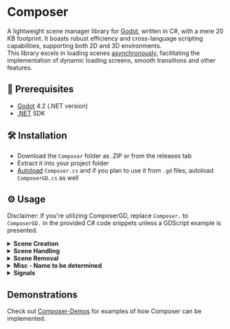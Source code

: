 # Composer

A lightweight scene manager library for [Godot](https://godotengine.org/), written in C#, with a mere 20 KB footprint. It boasts robust efficiency and cross-language scripting capabilities, supporting both 2D and 3D environments.\
This library excels in loading scenes [asynchronously](https://en.wikipedia.org/wiki/Asynchrony_(computer_programming)), facilitating the implementation of dynamic loading screens, smooth transitions and other features.

## 🧾 Prerequisites

- [Godot](https://godotengine.org/) 4.2 (.NET version)
- [.NET](https://docs.godotengine.org/en/stable/tutorials/scripting/c_sharp/c_sharp_basics.html#prerequisites) SDK 

## 🛠️ Installation

- Download the `Composer` folder as .ZIP or from the releases tab
- Extract it into your project folder
- [Autoload](https://docs.godotengine.org/en/stable/tutorials/scripting/singletons_autoload.html) `Composer.cs` and if you plan to use it from `.gd` files, autoload `ComposerGD.cs` as well

## ⚙️ Usage
Disclaimer: If you're utilizing ComposerGD, replace `Composer.` to `ComposerGD.` in the provided C# code snippets unless a GDScript example is presented.
<details>
<summary><strong>Scene Creation</strong></summary>

**Method 1:**\
First, add a reference name and path to the *Manifest*.
```
Composer.AddScene("MyScene", "res://path/to/MyScene")
```

Then create it.
```
Composer.CreateScene("MyScene")
```
\
**Method 2:**\
Add a scene and create it instantly using *SceneSettings*, without needing to call `CreateScene`.

C#:
```
Composer.AddScene("MyScene", "res://path/to/MyScene", new(){
    InstantCreate = true,
})
```

GDScript:
```
ComposerGD.AddScene("MyScene", "res://path/to/MyScene", {
    "instant_create":true,
})
```

**Method 3:**\
Add a scene with the export method.

**Method x:**\
Add scenes using packed resources.

**Method x:**\
Add scenes using a Scene class.

**Method x:**\
Add scenes with in bulk:
```
-- CODE --
```

Then create them:
```
-- CODE --
```

</details>

<details>
<summary><strong>Scene Handling</strong></summary>

**Assigning Parents:**\
By default, scenes will be instantiated as children of `/root`, you can assign a custom parent with the SceneParent setting.
if the SceneParent is null, Composer will fallback to `/root`.

**Replacing Scenes:**\
To replace a scene with another one, we use the `ReplaceScene` Method.
```
Composer.ReplaceScene("MyScene", "NewScene")
```

**Reloading Scenes:**\
To reload a scene, use the `ReloadScene` Method.
```
Composer.ReloadScene("MyScene")
```

**Run Scenes**\
Use `EnableScene` to run a scene, useful for making it run in the background. 
```
Composer.EnableScene("MyScene")
```

**Stop Scenes:**\
Stop or Pause scenes using `DisableScene`
```
Composer.DisableScene("MyScene")
```

</details>

<details>
<summary><strong>Scene Removal</strong></summary>

**Remove Scenes from tree:**\
Remove the scene only from the tree.
```
Composer.RemoveScene("MyScene")
```

**Dispose of scene from memory:**\
Completely remove every reference and mention of the scene. 
```
Composer.DisposeScene("MyScene")
```

</details>

<details>
<summary><strong>Misc - Name to be determined</strong></summary>

**Loading Scenes:**\
Method to load scenes.
```
Composer.LoadScene("MyScene")
```

**Bulk Loading:**\
Method to bulk load scenes
```
Composer.LoadScenes("MyScene")
```

**Get Scene:**\
Returns the `Scene` class.
```
Composer.GetScene("MyScene")
```

</details>

<details>
<summary><strong>Signals</strong></summary>

</details>

## Demonstrations
Check out [Composer-Demos](https://github.com/VargaDot/Composer-Demos) for examples of how Composer can be implemented.
